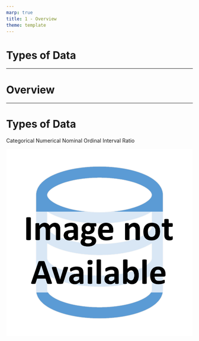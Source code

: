```yaml
---
marp: true
title: 1 - Overview
theme: template
---
```


<!-- _class: title-slide -->

# Types of Data

---

<!-- _class: title-only -->

# Overview

---

<!-- _class: title-two-content-left-center -->

# Types of Data

Categorical
Numerical
Nominal
Ordinal
Interval
Ratio

![image An icon of a database in a flat minimalist style](images/placeholder.png)